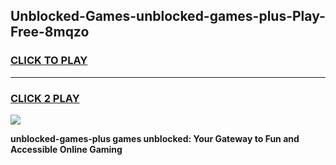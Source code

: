 
## Unblocked-Games-unblocked-games-plus-Play-Free-8mqzo
<h3>
<a href="https://premium76.site?title=unblocked-games-plus&ref=21A">CLICK TO PLAY</a></h3>
<hr>

<h3>
<a href="https://premium76.site?title=unblocked-games-plus&ref=21A">CLICK 2 PLAY</a>
  
</h3>

<a href="https://premium76.site?title=unblocked-games-plus&ref=21A"><img src="https://clearcache.store/games.png"></a>


**unblocked-games-plus games unblocked: Your Gateway to Fun and Accessible Online Gaming**
